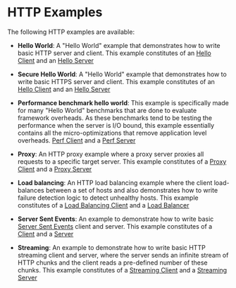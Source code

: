 HTTP Examples
==============

The following HTTP examples are available:

- __Hello World__: A "Hello World" example that demonstrates how to write basic HTTP server and client. 
This example constitutes of an [Hello Client](src/main/java/io/reactivex/netty/examples/http/helloworld/HelloWorldClient.java)
and an [Hello Server](src/main/java/io/reactivex/netty/examples/http/helloworld/HelloWorldServer.java)


- __Secure Hello World__: A "Hello World" example that demonstrates how to write basic HTTPS server and client. 
This example constitutes of an [Hello Client](src/main/java/io/reactivex/netty/examples/http/secure/SecureHelloWorldClient.java)
and an [Hello Server](src/main/java/io/reactivex/netty/examples/http/secure/SecureHelloWorldServer.java)


- __Performance benchmark hello world__: This example is specifically made for many "Hello World" benchmarks that are done
to evaluate framework overheads. As these benchmarks tend to be testing the performance when the server is I/O bound, 
 this example essentially contains all the micro-optimizations that remove application level overheads.
[Perf Client](src/main/java/io/reactivex/netty/examples/http/perf/PerfHelloWorldClient.java)
and a [Perf Server](src/main/java/io/reactivex/netty/examples/http/perf/PerfHelloWorldServer.java)


- __Proxy__: An HTTP proxy example where a proxy server proxies all requests to a specific target server. This example 
constitutes of a [Proxy Client](src/main/java/io/reactivex/netty/examples/http/proxy/ProxyClient.java)
and a [Proxy Server](src/main/java/io/reactivex/netty/examples/http/proxy/ProxyServer.java)


- __Load balancing__: An HTTP load balancing example where the client load-balances between a set of hosts and also 
demonstrates how to write failure detection logic to detect unhealthy hosts. This example constitutes of a 
[Load Balancing Client](src/main/java/io/reactivex/netty/examples/http/loadbalancing/HttpLoadBalancingClient.java)
and a [Load Balancer](src/main/java/io/reactivex/netty/examples/http/loadbalancing/HttpLoadBalancer.java)


- __Server Sent Events__: An example to demonstrate how to write basic [Server Sent Events](http://www.w3.org/TR/eventsource)
 client and server. This example constitutes of a 
 [Client](src/main/java/io/reactivex/netty/examples/http/sse/HelloSseClient.java)
and a [Server](src/main/java/io/reactivex/netty/examples/http/sse/HelloSseServer.java)


- __Streaming__: An example to demonstrate how to write basic HTTP streaming client and server, where the server sends an
infinite stream of HTTP chunks and the client reads a pre-defined number of these chunks. This example constitutes of a 
 [Streaming Client](src/main/java/io/reactivex/netty/examples/http/streaming/StreamingClient.java)
and a [Streaming Server](src/main/java/io/reactivex/netty/examples/http/streaming/StreamingServer.java)

